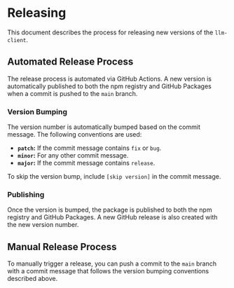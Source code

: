 # Releasing

This document describes the process for releasing new versions of the `llm-client`.

## Automated Release Process

The release process is automated via GitHub Actions. A new version is automatically published to both the npm registry and GitHub Packages when a commit is pushed to the `main` branch.

### Version Bumping

The version number is automatically bumped based on the commit message. The following conventions are used:

*   **`patch`:** If the commit message contains `fix` or `bug`.
*   **`minor`:** For any other commit message.
*   **`major`:** If the commit message contains `release`.

To skip the version bump, include `[skip version]` in the commit message.

### Publishing

Once the version is bumped, the package is published to both the npm registry and GitHub Packages. A new GitHub release is also created with the new version number.

## Manual Release Process

To manually trigger a release, you can push a commit to the `main` branch with a commit message that follows the version bumping conventions described above.